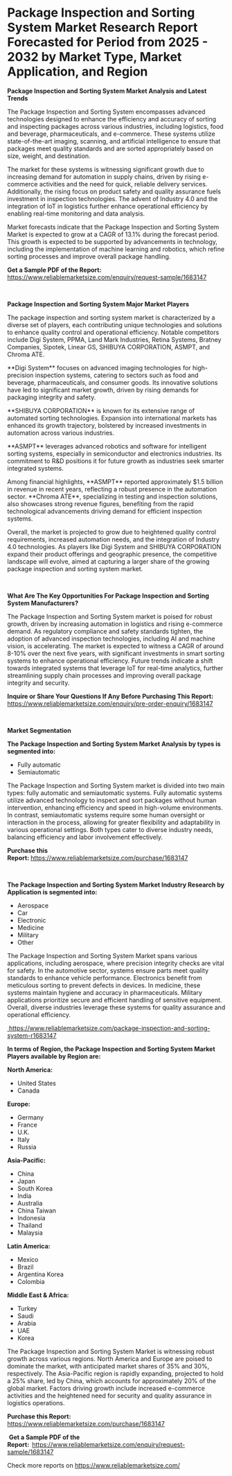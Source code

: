 <p><h1>Package Inspection and Sorting System Market Research Report Forecasted for Period from 2025 -  2032 by Market Type, Market Application, and Region</h1></p><p><strong>Package Inspection and Sorting System Market Analysis and Latest Trends</strong></p>
<p><p>The Package Inspection and Sorting System encompasses advanced technologies designed to enhance the efficiency and accuracy of sorting and inspecting packages across various industries, including logistics, food and beverage, pharmaceuticals, and e-commerce. These systems utilize state-of-the-art imaging, scanning, and artificial intelligence to ensure that packages meet quality standards and are sorted appropriately based on size, weight, and destination. </p><p>The market for these systems is witnessing significant growth due to increasing demand for automation in supply chains, driven by rising e-commerce activities and the need for quick, reliable delivery services. Additionally, the rising focus on product safety and quality assurance fuels investment in inspection technologies. The advent of Industry 4.0 and the integration of IoT in logistics further enhance operational efficiency by enabling real-time monitoring and data analysis.</p><p>Market forecasts indicate that the Package Inspection and Sorting System Market is expected to grow at a CAGR of 13.1% during the forecast period. This growth is expected to be supported by advancements in technology, including the implementation of machine learning and robotics, which refine sorting processes and improve overall package handling.</p></p>
<p><strong>Get a Sample PDF of the Report:&nbsp;</strong> <a href="https://www.reliablemarketsize.com/enquiry/request-sample/1683147?utm_campaign=3563&utm_medium=2&utm_source=Github&utm_content=ia&utm_term=26032025&utm_id=package-inspection-and-sorting-system">https://www.reliablemarketsize.com/enquiry/request-sample/1683147</a></p>
<p>&nbsp;</p>
<p><strong>Package Inspection and Sorting System Major Market Players</strong></p>
<p><p>The package inspection and sorting system market is characterized by a diverse set of players, each contributing unique technologies and solutions to enhance quality control and operational efficiency. Notable competitors include Digi System, PPMA, Land Mark Industries, Retina Systems, Bratney Companies, Sipotek, Linear GS, SHIBUYA CORPORATION, ASMPT, and Chroma ATE.</p><p>**Digi System** focuses on advanced imaging technologies for high-precision inspection systems, catering to sectors such as food and beverage, pharmaceuticals, and consumer goods. Its innovative solutions have led to significant market growth, driven by rising demands for packaging integrity and safety.</p><p>**SHIBUYA CORPORATION** is known for its extensive range of automated sorting technologies. Expansion into international markets has enhanced its growth trajectory, bolstered by increased investments in automation across various industries.</p><p>**ASMPT** leverages advanced robotics and software for intelligent sorting systems, especially in semiconductor and electronics industries. Its commitment to R&D positions it for future growth as industries seek smarter integrated systems.</p><p>Among financial highlights, **ASMPT** reported approximately $1.5 billion in revenue in recent years, reflecting a robust presence in the automation sector. **Chroma ATE**, specializing in testing and inspection solutions, also showcases strong revenue figures, benefiting from the rapid technological advancements driving demand for efficient inspection systems.</p><p>Overall, the market is projected to grow due to heightened quality control requirements, increased automation needs, and the integration of Industry 4.0 technologies. As players like Digi System and SHIBUYA CORPORATION expand their product offerings and geographic presence, the competitive landscape will evolve, aimed at capturing a larger share of the growing package inspection and sorting system market.</p></p>
<p>&nbsp;</p>
<p><strong>What Are The Key Opportunities For Package Inspection and Sorting System Manufacturers?</strong></p>
<p><p>The Package Inspection and Sorting System market is poised for robust growth, driven by increasing automation in logistics and rising e-commerce demand. As regulatory compliance and safety standards tighten, the adoption of advanced inspection technologies, including AI and machine vision, is accelerating. The market is expected to witness a CAGR of around 8-10% over the next five years, with significant investments in smart sorting systems to enhance operational efficiency. Future trends indicate a shift towards integrated systems that leverage IoT for real-time analytics, further streamlining supply chain processes and improving overall package integrity and security.</p></p>
<p><strong>Inquire or Share Your Questions If Any Before Purchasing This Report:</strong> <a href="https://www.reliablemarketsize.com/enquiry/pre-order-enquiry/1683147?utm_campaign=3563&utm_medium=2&utm_source=Github&utm_content=ia&utm_term=26032025&utm_id=package-inspection-and-sorting-system">https://www.reliablemarketsize.com/enquiry/pre-order-enquiry/1683147</a></p>
<p>&nbsp;</p>
<p><strong>Market Segmentation</strong></p>
<p><strong>The Package Inspection and Sorting System Market Analysis by types is segmented into:</strong></p>
<p><ul><li>Fully automatic</li><li>Semiautomatic</li></ul></p>
<p><p>The Package Inspection and Sorting System market is divided into two main types: fully automatic and semiautomatic systems. Fully automatic systems utilize advanced technology to inspect and sort packages without human intervention, enhancing efficiency and speed in high-volume environments. In contrast, semiautomatic systems require some human oversight or interaction in the process, allowing for greater flexibility and adaptability in various operational settings. Both types cater to diverse industry needs, balancing efficiency and labor involvement effectively.</p></p>
<p><strong>Purchase this Report:&nbsp;</strong><a href="https://www.reliablemarketsize.com/purchase/1683147?utm_campaign=3563&utm_medium=2&utm_source=Github&utm_content=ia&utm_term=26032025&utm_id=package-inspection-and-sorting-system">https://www.reliablemarketsize.com/purchase/1683147</a></p>
<p>&nbsp;</p>
<p><strong>The Package Inspection and Sorting System Market Industry Research by Application is segmented into:</strong></p>
<p><ul><li>Aerospace</li><li>Car</li><li>Electronic</li><li>Medicine</li><li>Military</li><li>Other</li></ul></p>
<p><p>The Package Inspection and Sorting System Market spans various applications, including aerospace, where precision integrity checks are vital for safety. In the automotive sector, systems ensure parts meet quality standards to enhance vehicle performance. Electronics benefit from meticulous sorting to prevent defects in devices. In medicine, these systems maintain hygiene and accuracy in pharmaceuticals. Military applications prioritize secure and efficient handling of sensitive equipment. Overall, diverse industries leverage these systems for quality assurance and operational efficiency.</p></p>
<p><a href="https://www.reliablemarketsize.com/package-inspection-and-sorting-system-r1683147?utm_campaign=3563&utm_medium=2&utm_source=Github&utm_content=ia&utm_term=26032025&utm_id=package-inspection-and-sorting-system">&nbsp;https://www.reliablemarketsize.com/package-inspection-and-sorting-system-r1683147</a></p>
<p><strong>In terms of Region, the Package Inspection and Sorting System Market Players available by Region are:</strong></p>
<p>
    <p> <strong> North America: </strong>
        <ul>
            <li>United States</li>
            <li>Canada</li>
        </ul>
        </p> 
    <p> <strong> Europe: </strong>
        <ul>
            <li>Germany</li>
            <li>France</li>
            <li>U.K.</li>
            <li>Italy</li>
            <li>Russia</li>
        </ul>
        </p> 
    <p> <strong> Asia-Pacific: </strong>
        <ul>
            <li>China</li>
            <li>Japan</li>
            <li>South Korea</li>
            <li>India</li>
            <li>Australia</li>
            <li>China Taiwan</li>
            <li>Indonesia</li>
            <li>Thailand</li>
            <li>Malaysia</li>
        </ul>
        </p> 
    <p> <strong> Latin America: </strong>
        <ul>
            <li>Mexico</li>
            <li>Brazil</li>
            <li>Argentina Korea</li>
            <li>Colombia</li>
        </ul>
        </p> 
    <p> <strong> Middle East & Africa: </strong>
        <ul>
            <li>Turkey</li>
            <li>Saudi</li>
            <li>Arabia</li>
            <li>UAE</li>
            <li>Korea</li>
        </ul>
    </p>
    </p>
<p><p>The Package Inspection and Sorting System Market is witnessing robust growth across various regions. North America and Europe are poised to dominate the market, with anticipated market shares of 35% and 30%, respectively. The Asia-Pacific region is rapidly expanding, projected to hold a 25% share, led by China, which accounts for approximately 20% of the global market. Factors driving growth include increased e-commerce activities and the heightened need for security and quality assurance in logistics operations.</p></p>
<p><strong>Purchase this Report: </strong><a href="https://www.reliablemarketsize.com/purchase/1683147?utm_campaign=3563&utm_medium=2&utm_source=Github&utm_content=ia&utm_term=26032025&utm_id=package-inspection-and-sorting-system">https://www.reliablemarketsize.com/purchase/1683147</a></p>
<p>&nbsp;<strong>Get a Sample PDF of the Report:&nbsp;&nbsp;</strong><a href="https://www.reliablemarketsize.com/enquiry/request-sample/1683147?utm_campaign=3563&utm_medium=2&utm_source=Github&utm_content=ia&utm_term=26032025&utm_id=package-inspection-and-sorting-system">https://www.reliablemarketsize.com/enquiry/request-sample/1683147</a></p>
<p><strong></strong></p>
<p>Check more reports on <a href="https://www.reliablemarketsize.com/?utm_campaign=3563&utm_medium=2&utm_source=Github&utm_content=ia&utm_term=26032025&utm_id=package-inspection-and-sorting-system">https://www.reliablemarketsize.com/</a></p>